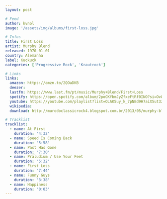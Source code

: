 ```yaml
---
layout: post

# Feed
author: kvnol
image: '/assets/img/albums/first-loss.jpg'

# Infos
title: First Loss
artist: Murphy Blend
released: 1970-01-01
country: Alemanha
label: Kuckuck
categories: ['Progressive Rock', 'Krautrock']

# Links
links:
  amazon: https://amzn.to/2QOaDKB
  deezer:
  lastfm: https://www.last.fm/pt/music/Murphy+Blend/First+Loss
  spotify: https://open.spotify.com/album/2poCKfbmJyZfxeFtRf0INO?si=Ov8wYKFYS_2fO-Rx-ohFVw
  youtube: https://youtube.com/playlist?list=OLAK5uy_k_7pNBd9H7aiX5ut3z4BcArHgna7FO968
  wikipedia:
  download: http://murodoclassicrock4.blogspot.com.br/2013/05/murphy-blend-first-lost-1970.html

# Tracklist
tracklist:
  - name: At First
    duration: '4:32'
  - name: Speed Is Coming Back
    duration: '5:58'
  - name: Past Has Gone
    duration: '7:30'
  - name: Präludium / Use Your Feet
    duration: '5:32'
  - name: First Loss
    duration: '7:44'
  - name: Funny Guys
    duration: '3:38'
  - name: Happiness
    duration: '0:03'
---
```

